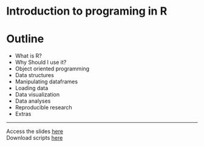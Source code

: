 Introduction to programing in R
===============================

# Outline

- What is R?
- Why Should I use it?
- Object oriented programming
- Data structures
- Manipulating dataframes
- Loading data
- Data visualization
- Data analyses
- Reproducible research
- Extras

----

Access the slides [here](http://www.jvcasillas.com/introR/)  
Download scripts [here](http://www.jvcasillas.com/introR/assets/scripts/introR.R)
